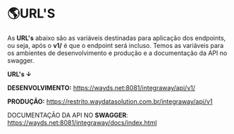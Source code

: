# 🌎URL'S

As **URL's** abaixo são as variáveis destinadas para aplicação dos endpoints, ou seja, após o **v1/** é que o endpoint será incluso.
Temos as variáveis para os ambientes de desenvolvimento e produção e a documentação da API no swagger.

**URL's ↓**

**DESENVOLVIMENTO:** https://wayds.net:8081/integraway/api/v1/

**PRODUÇÃO:** https://restrito.waydatasolution.com.br/integraway/api/v1

DOCUMENTAÇÃO DA API NO **SWAGGER**: https://wayds.net:8081/integraway/docs/index.html